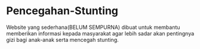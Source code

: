 # Pencegahan-Stunting
Website yang sederhana(BELUM SEMPURNA) dibuat untuk membantu memberikan informasi kepada masyarakat agar lebih sadar akan pentingnya gizi bagi anak-anak serta mencegah stunting.
